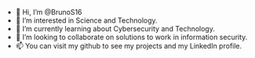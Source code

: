 - 👋 Hi, I’m @BrunoS16
- 👀 I’m interested in Science and Technology.
- 🌱 I’m currently learning about Cybersecurity and Technology.
- 💞️ I’m looking to collaborate on solutions to work in information security.
- 📫 You can visit my github to see my projects and my LinkedIn profile.

<!---
BrunoS16/BrunoS16 is a ✨ special ✨ repository because its `README.md` (this file) appears on your GitHub profile.
You can click the Preview link to take a look at your changes.
--->
